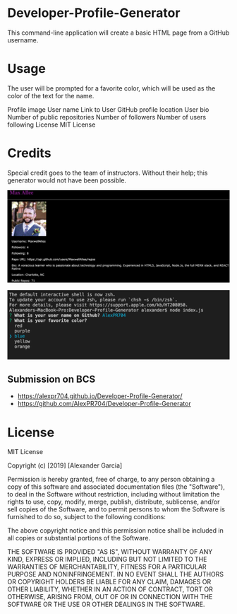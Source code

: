 # Developer-Profile-Generator
This command-line application will create a basic HTML page from a GitHub username.

# Usage
The user will be prompted for a favorite color, which will be used as the color of the text for the name.

Profile image
User name
Link to User GitHub profile
location
User bio
Number of public repositories
Number of followers
Number of users following
License
MIT License

# Credits
Special credit goes to the team of instructors. Without their help; this generator would not have been possible. 

![screenshot of the app](images/questions.png)

![screenshot of the app](images/maxgithub.png)

## Submission on BCS

* https://alexpr704.github.io/Developer-Profile-Generator/
* https://github.com/AlexPR704/Developer-Profile-Generator

# License
MIT License

Copyright (c) [2019] [Alexander Garcia]

Permission is hereby granted, free of charge, to any person obtaining a copy
of this software and associated documentation files (the "Software"), to deal
in the Software without restriction, including without limitation the rights
to use, copy, modify, merge, publish, distribute, sublicense, and/or sell
copies of the Software, and to permit persons to whom the Software is
furnished to do so, subject to the following conditions:

The above copyright notice and this permission notice shall be included in all
copies or substantial portions of the Software.

THE SOFTWARE IS PROVIDED "AS IS", WITHOUT WARRANTY OF ANY KIND, EXPRESS OR
IMPLIED, INCLUDING BUT NOT LIMITED TO THE WARRANTIES OF MERCHANTABILITY,
FITNESS FOR A PARTICULAR PURPOSE AND NONINFRINGEMENT. IN NO EVENT SHALL THE
AUTHORS OR COPYRIGHT HOLDERS BE LIABLE FOR ANY CLAIM, DAMAGES OR OTHER
LIABILITY, WHETHER IN AN ACTION OF CONTRACT, TORT OR OTHERWISE, ARISING FROM,
OUT OF OR IN CONNECTION WITH THE SOFTWARE OR THE USE OR OTHER DEALINGS IN THE
SOFTWARE.
